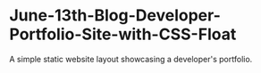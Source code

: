 # June-13th-Blog-Developer-Portfolio-Site-with-CSS-Float
A simple static website layout showcasing a developer's portfolio.
